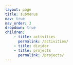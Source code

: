 ```yaml
---
layout: page
title: submenus
nav: true
nav_order: 3
dropdown: true
children: 
    - title: activities
      permalink: /activities/
    - title: divider
    - title: projects
      permalink: /projects/
---
```

